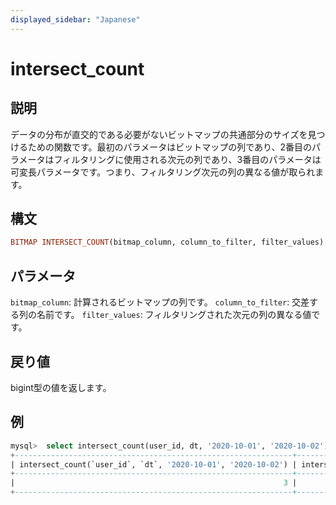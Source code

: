 ```yaml
---
displayed_sidebar: "Japanese"
---
```


# intersect_count

## 説明

データの分布が直交的である必要がないビットマップの共通部分のサイズを見つけるための関数です。最初のパラメータはビットマップの列であり、2番目のパラメータはフィルタリングに使用される次元の列であり、3番目のパラメータは可変長パラメータです。つまり、フィルタリング次元の列の異なる値が取られます。

## 構文

```Haskell
BITMAP INTERSECT_COUNT(bitmap_column, column_to_filter, filter_values)
```

## パラメータ

`bitmap_column`: 計算されるビットマップの列です。
`column_to_filter`: 交差する列の名前です。
`filter_values`: フィルタリングされた次元の列の異なる値です。

## 戻り値

bigint型の値を返します。

## 例

```SQL
mysql>  select intersect_count(user_id, dt, '2020-10-01', '2020-10-02'), intersect_count(user_id, dt, '2020-10-01') from tbl where dt in ('2020-10-01', '2020-10-02');
+--------------------------------------------------------------+------------------------------------------------+
| intersect_count(`user_id`, `dt`, '2020-10-01', '2020-10-02') | intersect_count(`user_id`, `dt`, '2020-10-01') |
+--------------------------------------------------------------+------------------------------------------------+
|                                                            3 |                                              7 |
+--------------------------------------------------------------+------------------------------------------------+
```
